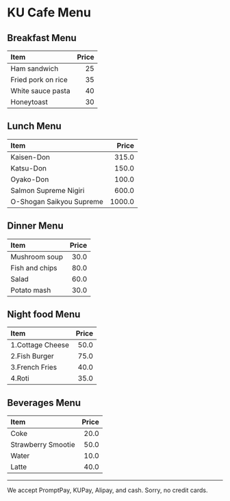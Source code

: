 # KU Cafe Menu


## Breakfast Menu

| Item                                   | Price |
|:---------------------------------------|------:|
| Ham sandwich                           |  25   |
| Fried pork on rice                     |  35   |
| White sauce pasta                      |  40   |
| Honeytoast                             |  30   |

## Lunch Menu

| Item                                   | Price |
|:---------------------------------------|------:|
| Kaisen-Don                            |  315.0  |
| Katsu-Don                            |  150.0  |
| Oyako-Don                            |  100.0  |
| Salmon Supreme Nigiri                 |  600.0  |
| O-Shogan Saikyou Supreme               |  1000.0  |


## Dinner Menu

| Item                                   | Price |
|:---------------------------------------|------:|
| Mushroom soup                          |  30.0  |
| Fish and chips                         |  80.0  |
| Salad                                  |  60.0  |
| Potato mash                            |  30.0  |

## Night food Menu

| Item                                   | Price |
|:---------------------------------------|------:|
|  1.Cottage Cheese                            | 50.0  |
|  2.Fish Burger                           |  75.0  |
|  3.French Fries                           |  40.0  |
|  4.Roti                            | 35.0  |

## Beverages Menu

| Item                                   |  Price  |
|:---------------------------------------|--------:|
| Coke                                   |  20.0   |
| Strawberry Smootie                     |  50.0   |
| Water                                  |  10.0   |
| Latte                                  |  40.0   |


---

We accept PromptPay, KUPay, Alipay, and cash. Sorry, no credit cards.

